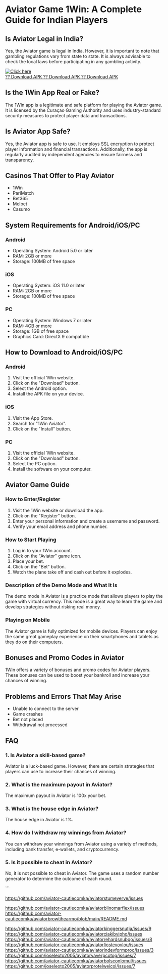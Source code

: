 # Aviator Game 1Win: A Complete Guide for Indian Players

## Is Aviator Legal in India?

Yes, the Aviator game is legal in India. However, it is important to
note that gambling regulations vary from state to state. It is always
advisable to check the local laws before participating in any gambling
activity.

[![Click
here](https://readscoops.com/wp-content/uploads/2023/03/Readscoop-aviator-1-1.jpg)](https://traff.sbs/deff)\
[?? Download APK ?? Download APK ?? Download
APK](https://traff.sbs/deff)

## Is the 1Win App Real or Fake?

The 1Win app is a legitimate and safe platform for playing the Aviator
game. It is licensed by the Curaçao Gaming Authority and uses
industry-standard security measures to protect player data and
transactions.

## Is Aviator App Safe?

Yes, the Aviator app is safe to use. It employs SSL encryption to
protect player information and financial transactions. Additionally, the
app is regularly audited by independent agencies to ensure fairness and
transparency.

## Casinos That Offer to Play Aviator

-   1Win
-   PariMatch
-   Bet365
-   Melbet
-   Casumo

## System Requirements for Android/iOS/PC

### Android

-   Operating System: Android 5.0 or later
-   RAM: 2GB or more
-   Storage: 100MB of free space

### iOS

-   Operating System: iOS 11.0 or later
-   RAM: 2GB or more
-   Storage: 100MB of free space

### PC

-   Operating System: Windows 7 or later
-   RAM: 4GB or more
-   Storage: 1GB of free space
-   Graphics Card: DirectX 9 compatible

## How to Download to Android/iOS/PC

### Android

1.  Visit the official 1Win website.
2.  Click on the "Download" button.
3.  Select the Android option.
4.  Install the APK file on your device.

### iOS

1.  Visit the App Store.
2.  Search for "1Win Aviator".
3.  Click on the "Install" button.

### PC

1.  Visit the official 1Win website.
2.  Click on the "Download" button.
3.  Select the PC option.
4.  Install the software on your computer.

## Aviator Game Guide

### How to Enter/Register

1.  Visit the 1Win website or download the app.
2.  Click on the "Register" button.
3.  Enter your personal information and create a username and password.
4.  Verify your email address and phone number.

### How to Start Playing

1.  Log in to your 1Win account.
2.  Click on the "Aviator" game icon.
3.  Place your bet.
4.  Click on the "Bet" button.
5.  Watch the plane take off and cash out before it explodes.

### Description of the Demo Mode and What It Is

The demo mode in Aviator is a practice mode that allows players to play
the game with virtual currency. This mode is a great way to learn the
game and develop strategies without risking real money.

### Playing on Mobile

The Aviator game is fully optimized for mobile devices. Players can
enjoy the same great gameplay experience on their smartphones and
tablets as they do on their computers.

## Bonuses and Promo Codes in Aviator

1Win offers a variety of bonuses and promo codes for Aviator players.
These bonuses can be used to boost your bankroll and increase your
chances of winning.

## Problems and Errors That May Arise

-   Unable to connect to the server
-   Game crashes
-   Bet not placed
-   Withdrawal not processed

## FAQ

### 1. Is Aviator a skill-based game?

Aviator is a luck-based game. However, there are certain strategies that
players can use to increase their chances of winning.

### 2. What is the maximum payout in Aviator?

The maximum payout in Aviator is 100x your bet.

### 3. What is the house edge in Aviator?

The house edge in Aviator is 1%.

### 4. How do I withdraw my winnings from Aviator?

You can withdraw your winnings from Aviator using a variety of methods,
including bank transfer, e-wallets, and cryptocurrency.

### 5. Is it possible to cheat in Aviator?

No, it is not possible to cheat in Aviator. The game uses a random
number generator to determine the outcome of each round.

\`\`\`


https://github.com/aviator-cautiecomka/aviatorstumeverve/issues

https://github.com/aviator-cautiecomka/aviatorblinomarflex/issues
https://github.com/aviator-cautiecomka/aviatorbrowtihearmo/blob/main/README.md


https://github.com/aviator-cautiecomka/aviatorkinggersnutja/issues/9
https://github.com/aviator-cautiecomka/aviatorciakibvipho/issues
https://github.com/aviator-cautiecomka/aviatorrehardsnubgo/issues/8
https://github.com/aviator-cautiecomka/aviatorliostevovlou/issues
https://github.com/aviator-cautiecomka/aviatorindevformproc/issues/3
https://github.com/joseleoto2005/aviatorvaverpcotog/issues/7
https://github.com/aviator-cautiecomka/aviatorbolsconlomul/issues
https://github.com/joseleoto2005/aviatorprotelweicol/issues/7
